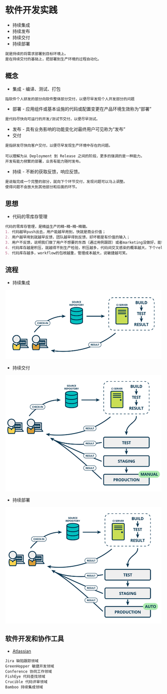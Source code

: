 # 软件开发实践

* 持续集成
* 持续发布
* 持续交付
* 持续部署

```md
就是持续的将需求部署到目标环境上。
是在持续交付的基础上，把部署到生产环境的过程自动化。
```

## 概念
* 集成 - 编译、测试、打包
```md
指软件个人研发的部分向软件整体部分交付，以便尽早发现个人开发部分的问题
```
* 部署 - 应用组件或基本设施的代码或配置变更在产品环境生效称为“部署”
```md
是代码尽快向可运行的开发/测试节交付，以便尽早测试。
```
* 发布 - 具有业务影响的功能变化对最终用户可见称为“发布”
* 交付
```md
是指研发尽快向客户交付，以便尽早发现生产环境中存在的问题。

可以理解为从 Deployment 到 Release 之间的阶段，更多的强调的是一种能力。
开发有能力频繁的部署，业务有能力随时发布。
```
* 持续 - 不断的获取反馈，响应反馈。
```md
是说每完成一个完整的部分，就向下个环节交付，发现问题可以马上调整。
使得问题不会放大到其他部分和后面的环节。
```

## 思想
* 代码的零库存管理
```md
代码的零库存管理，是精益生产的精~精~精~精髓。
1. 代码越早push出去，用户能越早用到，快就是商业价值；
2. 用户越早用到就越早反馈，团队越早得到反馈，好坏都是有价值的输入；
3. 用户不反馈，说明我们做了用户不想要的东西（通过用例跟踪）或者marketing没做好，能帮助产品市场人员调整策略；
4. 代码库存越是积压，就越得不到生产检验，积压越多，代码间交叉感染的概率越大，下个release的复杂度和风险越高；
5. 代码库存越多，workflow的包袱越重，管理成本越大，说敏捷越可笑。
```
## 流程
* 持续集成

![](_pic/SE-CI.png)

* 持续交付

![](_pic/SE-CD.png)

* 持续部署

![](_pic/SE-CDeployment.png)

##  软件开发和协作工具 
* [Atlassian ](https://cn.atlassian.com/)
```md
Jira 缺陷跟踪领域
GreenHopper 敏捷开发领域
Conference 协同工作领域
FishEye 代码查找领域
Crucible 代码评审领域
Bamboo 持续集成领域
```

